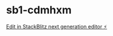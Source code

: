 # sb1-cdmhxm

[Edit in StackBlitz next generation editor ⚡️](https://stackblitz.com/~/github.com/Carl509/sb1-cdmhxm)